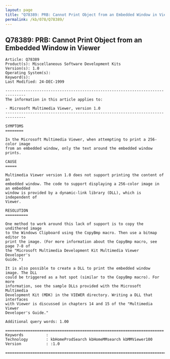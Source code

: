```yaml
---
layout: page
title: "Q78389: PRB: Cannot Print Object from an Embedded Window in Viewer"
permalink: /kb/078/Q78389/
---
```


## Q78389: PRB: Cannot Print Object from an Embedded Window in Viewer

	Article: Q78389
	Product(s): Miscellaneous Software Development Kits
	Version(s): 1.0
	Operating System(s): 
	Keyword(s): 
	Last Modified: 24-DEC-1999
	
	-------------------------------------------------------------------------------
	The information in this article applies to:
	
	- Microsoft Multimedia Viewer, version 1.0 
	-------------------------------------------------------------------------------
	
	SYMPTOMS
	========
	
	In the Microsoft Multimedia Viewer, when attempting to print a 256-color image
	from an embedded window, only the text around the embedded window prints.
	
	CAUSE
	=====
	
	Multimedia Viewer version 1.0 does not support printing the content of an
	embedded window. The code to support displaying a 256-color image in an embedded
	window is provided by a dynamic-link library (DLL), which is independent of
	Viewer.
	
	RESOLUTION
	==========
	
	One method to work around this lack of support is to copy the undithered image
	to the Windows Clipboard using the CopyBmp macro. Then use a bitmap editor to
	print the image. (For more information about the CopyBmp macro, see page 7-8 of
	the "Microsoft Multimedia Development Kit Multimedia Viewer Developer's
	Guide.")
	
	It is also possible to create a DLL to print the embedded window image. The DLL
	could be triggered as a hot spot (similar to the CopyBmp macro). For more
	information, see the sample DLLs provided with the Microsoft Multimedia
	Development Kit (MDK) in the VIEWER directory. Writing a DLL that interfaces
	with Viewer is discussed in chapters 14 and 15 of the "Multimedia Viewer
	Developer's Guide."
	
	Additional query words: 1.00
	
	======================================================================
	Keywords          :  
	Technology        : kbHomeProdSearch kbHomeMMsearch kbMMViewer100
	Version           : :1.0
	
	=============================================================================
	
